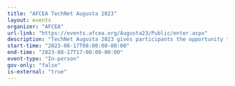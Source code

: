 ```yaml
---
title: "AFCEA TechNet Augusta 2023"
layout: events
organizer: "AFCEA"
url-link: "https://events.afcea.org/Augusta23/Public/enter.aspx"
description: "TechNet Augusta 2023 gives participants the opportunity to examine and explore the intricacies of the cyber domain. With assistance from the U.S. Army Cyber Center of Excellence and industry experts, the conference is designed to open the lines of communication and facilitate networking, education and problem solving. Leaders and operators also discuss procurement challenges the military, government and industry face during a time of uncertain budgets and runaway technology advances."
start-time: "2023-08-17T08:00:00-00:00"
end-time: "2023-08-17T17:00:00-00:00"
event-type: "In-person"
gov-only: "false"
is-external: "true"
---
```

